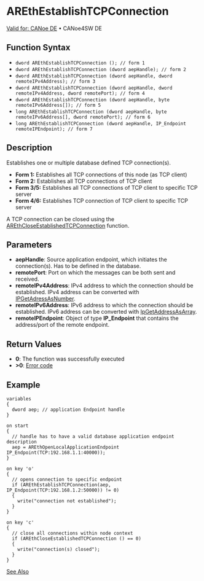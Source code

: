 # AREthEstablishTCPConnection

[Valid for: CANoe DE](../../../../Shared/FeatureAvailability.md) • CANoe4SW DE

## Function Syntax

- `dword AREthEstablishTCPConnection (); // form 1`
- `dword AREthEstablishTCPConnection (dword aepHandle); // form 2`
- `dword AREthEstablishTCPConnection (dword aepHandle, dword remoteIPv4Address); // form 3`
- `dword AREthEstablishTCPConnection (dword aepHandle, dword remoteIPv4Address, dword remotePort); // form 4`
- `dword AREthEstablishTCPConnection (dword aepHandle, byte remoteIPv6Address[]); // form 5`
- `long AREthEstablishTCPConnection (dword aepHandle, byte remoteIPv6Address[], dword remotePort); // form 6`
- `long AREthEstablishTCPConnection (dword aepHandle, IP_Endpoint remoteIPEndpoint); // form 7`

## Description

Establishes one or multiple database defined TCP connection(s).

- **Form 1:** Establishes all TCP connections of this node (as TCP client)
- **Form 2:** Establishes all TCP connections of TCP client
- **Form 3/5:** Establishes all TCP connections of TCP client to specific TCP server
- **Form 4/6:** Establishes TCP connection of TCP client to specific TCP server

A TCP connection can be closed using the [AREthCloseEstablishedTCPConnection](CAPLfunctionAREthCloseEstablishedTCPConnection.md) function.

## Parameters

- **aepHandle**: Source application endpoint, which initiates the connection(s). Has to be defined in the database.
- **remotePort**: Port on which the messages can be both sent and received.
- **remoteIPv4Address**: IPv4 address to which the connection should be established. IPv4 address can be converted with [IPGetAdressAsNumber](../../../TCPIPAPI/Functions/CAPLfunctionIPGetAddressAsNumber.md).
- **remoteIPv6Address**: IPv6 address to which the connection should be established. IPv6 address can be converted with [IpGetAddressAsArray](../../../TCPIPAPI/Functions/CAPLfunctionIPGetAddressAsArray.md).
- **remoteIPEndpoint**: Object of type **IP_Endpoint** that contains the address/port of the remote endpoint.

## Return Values

- **0**: The function was successfully executed
- **>0**: [Error code](../CAPLfunctionsAREthILErrorCodes.md)

## Example

```plaintext
variables
{
  dword aep; // application Endpoint handle
}

on start
{
  // handle has to have a valid database application endpoint description
  aep = AREthOpenLocalApplicationEndpoint IP_Endpoint(TCP:192.168.1.1:40000));
}

on key 'o'
{ 
  // opens connection to specific endpoint
  if (AREthEstablishTCPConnection(aep, IP_Endpoint(TCP:192.168.1.2:50000)) != 0)
  {
    write("connection not established");
  }
}

on key 'c'
{
  // close all connections within node context
  if (AREthCloseEstablishedTCPConnection () == 0)
  {
    write("connection(s) closed");
  }
}
```

[See Also](javascript:void(0);)
